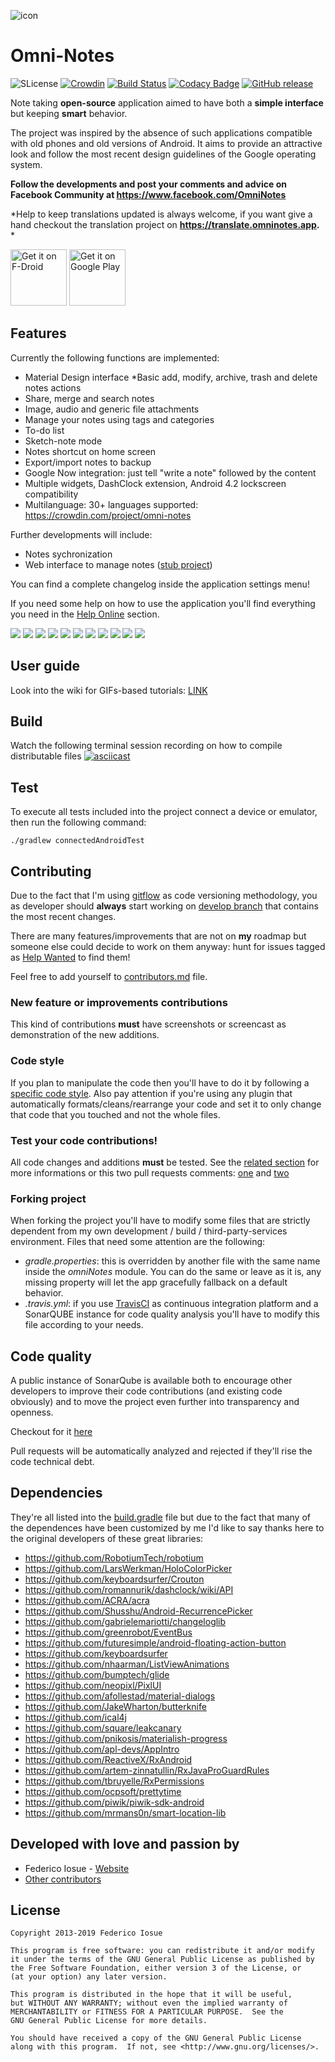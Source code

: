  ![icon](assets/logo.png)

Omni-Notes
==========

![SLicense](https://img.shields.io/badge/License-GPLv3-red.svg)
[![Crowdin](https://d322cqt584bo4o.cloudfront.net/omni-notes/localized.png)](https://crowdin.com/project/omni-notes)
[![Build Status](https://travis-ci.org/federicoiosue/Omni-Notes.svg?branch=develop)](https://travis-ci.org/federicoiosue/Omni-Notes)
[![Codacy Badge](https://api.codacy.com/project/badge/Grade/8ade707d00ef468fa79d3f6b622444b5)](https://www.codacy.com/app/federico-iosue/Omni-Notes?utm_source=github.com&amp;utm_medium=referral&amp;utm_content=federicoiosue/Omni-Notes&amp;utm_campaign=Badge_Grade)
[![GitHub release](https://img.shields.io/github/release/federicoiosue/omni-notes.svg)](https://github.com/federicoiosue/Omni-Notes/releases/latest)

Note taking <b>open-source</b> application aimed to have both a <b>simple interface</b> but keeping <b>smart</b> behavior.

The project was inspired by the absence of such applications compatible with old phones and old versions of Android. It aims to provide an attractive look and follow the most recent design guidelines of the Google operating system.

**Follow the developments and post your comments and advice on Facebook Community at https://www.facebook.com/OmniNotes**

*Help to keep translations updated is always welcome, if you want give a hand checkout the translation project on **https://translate.omninotes.app.** *

<a href="https://f-droid.org/repository/browse/?fdid=it.feio.android.omninotes.foss" target="_blank">
<img src="https://f-droid.org/badge/get-it-on.png" alt="Get it on F-Droid" height="90"/></a>
<a href="https://play.google.com/store/apps/details?id=it.feio.android.omninotes" target="_blank">
<img src="https://play.google.com/intl/en_us/badges/images/generic/en-play-badge.png" alt="Get it on Google Play" height="90"/></a>

## Features

Currently the following functions are implemented:

* Material Design interface
  *Basic add, modify, archive, trash and delete notes actions
* Share, merge and search notes
* Image, audio and generic file attachments
* Manage your notes using tags and categories
* To-do list
* Sketch-note mode
* Notes shortcut on home screen
* Export/import notes to backup
* Google Now integration: just tell "write a note" followed by the content
* Multiple widgets, DashClock extension, Android 4.2 lockscreen compatibility
* Multilanguage: 30+ languages supported: https://crowdin.com/project/omni-notes


Further developments will include:

* Notes sychronization
* Web interface to manage notes ([stub project](https://github.com/federicoiosue/omni-notes-desktop))

You can find a complete changelog inside the application settings menu!

If you need some help on how to use the application you'll find everything you need in the [Help Online](assets/help/help.md) section.

![](https://raw.githubusercontent.com/federicoiosue/Omni-Notes/develop/assets/play_store_pics/02.png)
![](https://raw.githubusercontent.com/federicoiosue/Omni-Notes/develop/assets/play_store_pics/03.png)
![](https://raw.githubusercontent.com/federicoiosue/Omni-Notes/develop/assets/play_store_pics/04.png)
![](https://raw.githubusercontent.com/federicoiosue/Omni-Notes/develop/assets/play_store_pics/05.png)
![](https://raw.githubusercontent.com/federicoiosue/Omni-Notes/develop/assets/play_store_pics/06.png)
![](https://raw.githubusercontent.com/federicoiosue/Omni-Notes/develop/assets/play_store_pics/07.png)
![](https://raw.githubusercontent.com/federicoiosue/Omni-Notes/develop/assets/play_store_pics/08.png)
![](https://raw.githubusercontent.com/federicoiosue/Omni-Notes/develop/assets/play_store_pics/09.png)
![](https://raw.githubusercontent.com/federicoiosue/Omni-Notes/develop/assets/play_store_pics/10.png)
![](https://raw.githubusercontent.com/federicoiosue/Omni-Notes/develop/assets/play_store_pics/11.png)
![](https://raw.githubusercontent.com/federicoiosue/Omni-Notes/develop/assets/play_store_pics/12.png)

## User guide

Look into the wiki for GIFs-based tutorials: [LINK](https://github.com/federicoiosue/Omni-Notes/wiki)

## Build

Watch the following terminal session recording on how to compile distributable files
[![asciicast](https://asciinema.org/a/102898.png)](https://asciinema.org/a/102898)

## Test

To execute all tests included into the project connect a device or emulator, then run the following command:

```shell
./gradlew connectedAndroidTest
```

## Contributing

Due to the fact that I'm using [gitflow](https://github.com/nvie/gitflow) as code versioning methodology, you as developer should **always** start working on [develop branch](https://github.com/federicoiosue/Omni-Notes/tree/develop) that contains the most recent changes.

There are many features/improvements that are not on **my** roadmap but someone else could decide to work on them anyway: hunt for issues tagged as [Help Wanted](https://github.com/federicoiosue/Omni-Notes/issues?utf8=✓&q=label%3A"Help+wanted") to find them!

Feel free to add yourself to [contributors.md](https://github.com/federicoiosue/Omni-Notes/blob/develop/contributors.md) file.

### New feature or improvements contributions

This kind of contributions **must** have screenshots or screencast as demonstration of the new additions.

### Code style

If you plan to manipulate the code then you'll have to do it by following a [specific code style](https://gist.github.com/federicoiosue/dee53e882b3c70d544f8608769eb02fc).
Also pay attention if you're using any plugin that automatically formats/cleans/rearrange your code and set it to only change that code that you touched and not the whole files.

### Test your code contributions!

All code changes and additions **must** be tested.
See the [related section](#test) for more informations or this two pull requests comments: [one](https://github.com/federicoiosue/Omni-Notes/pull/646#pullrequestreview-187973443) and [two](https://github.com/federicoiosue/Omni-Notes/pull/683#issuecomment-506206689)

### Forking project

When forking the project you'll have to modify some files that are strictly dependent from my own development / build / third-party-services environment. Files that need some attention are the following:

  - *gradle.properties*: this is overridden by another file with the same name inside the *omniNotes* module. You can do the same or leave as it is, any missing property will let the app gracefully fallback on a default behavior.
  - *.travis.yml*: if you use [TravisCI](https://travis-ci.org/) as continuous integration platform and a SonarQUBE instance for code quality analysis you'll have to modify this file according to your needs.

## Code quality

A public instance of SonarQube is available both to encourage other developers to improve their code contributions (and existing code obviously) and to move the project even further into transparency and openness.

Checkout for it [here](https://sonarcloud.io/dashboard?id=omni-notes)

Pull requests will be automatically analyzed and rejected if they'll rise the code technical debt.

## Dependencies

They're all listed into the [build.gradle](https://github.com/federicoiosue/Omni-Notes/blob/develop/omniNotes/build.gradle) file but due to the fact that many of the dependences have been customized by me I'd like to say thanks here to the original developers of these great libraries:

* https://github.com/RobotiumTech/robotium
* https://github.com/LarsWerkman/HoloColorPicker
* https://github.com/keyboardsurfer/Crouton
* https://github.com/romannurik/dashclock/wiki/API
* https://github.com/ACRA/acra
* https://github.com/Shusshu/Android-RecurrencePicker
* https://github.com/gabrielemariotti/changeloglib
* https://github.com/greenrobot/EventBus
* https://github.com/futuresimple/android-floating-action-button
* https://github.com/keyboardsurfer
* https://github.com/nhaarman/ListViewAnimations
* https://github.com/bumptech/glide
* https://github.com/neopixl/PixlUI
* https://github.com/afollestad/material-dialogs
* https://github.com/JakeWharton/butterknife
* https://github.com/ical4j
* https://github.com/square/leakcanary
* https://github.com/pnikosis/materialish-progress
* https://github.com/apl-devs/AppIntro
* https://github.com/ReactiveX/RxAndroid
* https://github.com/artem-zinnatullin/RxJavaProGuardRules
* https://github.com/tbruyelle/RxPermissions
* https://github.com/ocpsoft/prettytime
* https://github.com/piwik/piwik-sdk-android
* https://github.com/mrmans0n/smart-location-lib



## Developed with love and passion by


* Federico Iosue - [Website](https://federico.iosue.it)
* [Other contributors](https://github.com/federicoiosue/Omni-Notes/blob/master/https://github.com/federicoiosue/Omni-Notes/blob/master/CONTRIBUTORS.md)



## License


    Copyright 2013-2019 Federico Iosue
    
    This program is free software: you can redistribute it and/or modify
    it under the terms of the GNU General Public License as published by
    the Free Software Foundation, either version 3 of the License, or
    (at your option) any later version.
    
    This program is distributed in the hope that it will be useful,
    but WITHOUT ANY WARRANTY; without even the implied warranty of
    MERCHANTABILITY or FITNESS FOR A PARTICULAR PURPOSE.  See the
    GNU General Public License for more details.
    
    You should have received a copy of the GNU General Public License
    along with this program.  If not, see <http://www.gnu.org/licenses/>.

